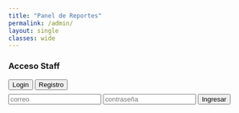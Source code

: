 ```yaml
---
title: "Panel de Reportes"
permalink: /admin/
layout: single
classes: wide
---
```


<div id="auth" style="margin-bottom:1rem">
  <h3>Acceso Staff</h3>
  <div>
    <button id="show-login" class="btn">Login</button>
    <button id="show-register" class="btn">Registro</button>
  </div>
  <div id="login-box" style="margin-top:.5rem">
    <input id="email" type="email" placeholder="correo">
    <input id="password" type="password" placeholder="contraseña">
    <button id="login" class="btn btn--primary">Ingresar</button>
  </div>
  <div id="register-box" style="display:none; margin-top:.5rem">
    <input id="r-username" placeholder="username (único)">
    <input id="r-email" type="email" placeholder="correo">
    <input id="r-password" type="password" placeholder="contraseña">
    <select id="r-role">
      <option value="mod">Mod</option>
      <option value="mod_plus">Mod+</option>
      <option value="admin">Admin</option>
      <option value="admin_plus">Admin+</option>
    </select>
    <button id="register" class="btn btn--primary">Crear cuenta</button>
  </div>
  <p id="auth-msg"></p>
</div>

<div id="panel" style="display:none">
  <div style="display:flex;gap:8px;align-items:center">
    <strong id="whoami"></strong>
    <button id="logout" class="btn">Salir</button>
  </div>

  <!-- Pestañas tipo inbox -->
  <div style="margin:1rem 0; display:flex; gap:.5rem;">
    <button class="tab btn btn--primary" data-tab="reports">Reportes</button>
    <button class="tab btn" data-tab="support">Soporte</button>
    <button class="tab btn" data-tab="users">Usuarios</button>
  </div>

  <!-- Controles comunes -->
  <div id="toolbar" style="display:flex; gap:.5rem; align-items:center; margin-bottom:.5rem">
    <select id="statusFilter">
      <option value="">Todos</option>
      <option value="sin_leer">Sin leer</option>
      <option value="en_progreso">En progreso</option>
      <option value="cerrado">Cerrado</option>
    </select>
    <button id="reload">Recargar</button>
    <select id="fromAlias">
      <option value="soporte">Enviar como soporte@</option>
      <option value="administracion">Enviar como administracion@</option>
    </select>
  </div>

  <div id="list"></div>
  <pre id="dbg" style="white-space:pre-wrap;font-size:.9rem;opacity:.7"></pre>
</div>

<script src="https://cdn.jsdelivr.net/npm/@supabase/supabase-js@2"></script>
<script>
  const sb = supabase.createClient("TU_SUPABASE_URL","TU_SUPABASE_ANON_KEY");
  const authMsg = document.getElementById('auth-msg');
  const panel = document.getElementById('panel');
  const list  = document.getElementById('list');
  const dbg   = document.getElementById('dbg');
  const who   = document.getElementById('whoami');
  const statusFilter = document.getElementById('statusFilter');
  const fromAlias = document.getElementById('fromAlias');
  let currentUser=null, currentTab='reports', myProfile=null;

  // toggles
  document.getElementById('show-login').onclick = ()=>{document.getElementById('login-box').style.display='block';document.getElementById('register-box').style.display='none';}
  document.getElementById('show-register').onclick = ()=>{document.getElementById('login-box').style.display='none';document.getElementById('register-box').style.display='block';}

  // registro (crea auth user + fila en staff_profiles con approved=false)
  document.getElementById('register').onclick = async ()=>{
    authMsg.textContent="Creando cuenta...";
    const email = document.getElementById('r-email').value.trim();
    const password = document.getElementById('r-password').value.trim();
    const username = document.getElementById('r-username').value.trim();
    const role = document.getElementById('r-role').value;
    try{
      const { data, error } = await sb.auth.signUp({ email, password });
      if (error) throw error;
      // crea perfil
      const { error: e2 } = await sb.from('staff_profiles').insert({
        user_id: data.user.id, username, role, approved: false
      });
      if (e2) throw e2;
      authMsg.textContent="✅ Cuenta creada. Espera aprobación de un Admin.";
    }catch(err){ authMsg.textContent="❌ "+(err.message||err); }
  };

  // login
  document.getElementById('login').onclick = async ()=>{
    authMsg.textContent="Ingresando...";
    const email = document.getElementById('email').value.trim();
    const password = document.getElementById('password').value.trim();
    const { data, error } = await sb.auth.signInWithPassword({ email, password });
    if (error) { authMsg.textContent="❌ "+error.message; return; }
    currentUser = data.user;
    await afterLogin();
  };

  async function afterLogin(){
    // buscar perfil
    const { data: prof, error: e1 } = await sb.from('staff_profiles').select('*').eq('user_id', currentUser.id).single();
    if (e1){ authMsg.textContent="❌ "+e1.message; return; }
    myProfile = prof;
    if (!prof.approved){ authMsg.textContent="⚠️ Tu cuenta está pendiente de aprobación."; return; }
    document.getElementById('auth').style.display='none';
    panel.style.display='block';
    who.textContent = `${prof.username} (${prof.role})`;
    load();
  }

  document.getElementById('logout').onclick = async ()=>{ await sb.auth.signOut(); location.reload(); };

  // pestañas
  document.querySelectorAll('.tab').forEach(btn=>{
    btn.onclick=()=>{ document.querySelectorAll('.tab').forEach(b=>b.classList.remove('btn--primary')); btn.classList.add('btn--primary'); currentTab=btn.dataset.tab; load(); }
  });

  document.getElementById('reload').onclick=load;
  statusFilter.onchange=load;

  async function load(){
    list.textContent='Cargando...'; dbg.textContent='';
    try{
      if (currentTab==='users') { await loadUsers(); return; }
      const table = currentTab==='reports' ? 'reports' : 'support_tickets';
      let q = sb.from(table).select('*').order('created_at',{ascending:false});
      if (statusFilter.value) q = q.eq('status', statusFilter.value);
      const { data, error } = await q;
      if (error) throw error;
      list.innerHTML = data.map(render).join('');
      bindActions(table);
    }catch(err){ list.textContent='❌ '+(err.message||err); }
  }

  function render(r){
    return `
      <div class="card" data-id="${r.id}">
        <h4>${r.status.toUpperCase()} — <small>${new Date(r.created_at).toLocaleString()}</small></h4>
        ${r.reporter_nick ? `<p><b>Reporte de:</b> ${r.reporter_nick} → <b>Acusado:</b> ${r.accused_nick}</p>` : `<p><b>Ticket de:</b> ${r.nick}</p>`}
        <p><b>Email:</b> <span class="email">${r.player_email||r.email}</span></p>
        ${r.mode ? `<p><b>Modo:</b> ${r.mode} · <b>Tipo:</b> ${r.rtype}</p>` : `<p><b>Tipo:</b> ${r.ttype}</p>`}
        ${r.evidence_url ? `<p><b>Evidencia:</b> <a href="${r.evidence_url}" target="_blank">${r.evidence_url}</a></p>` : ``}
        <p>${(r.description||'').replaceAll('<','&lt;')}</p>
        ${r.updated_by_name ? `<p><small>Último cambio por: ${r.updated_by_name}</small></p>` : ``}
        <div class="actions">
          <select class="set-status">
            <option value="">Cambiar estado…</option>
            <option value="sin_leer">Sin leer</option>
            <option value="en_progreso">En progreso</option>
            <option value="cerrado">Cerrado</option>
          </select>
          <button class="reply">Responder (email)</button>
          <button class="delete">Eliminar</button>
        </div>
      </div>`;
  }

  function bindActions(table){
    document.querySelectorAll('.set-status').forEach(sel=>{
      sel.onchange = async (e)=>{
        const card = e.target.closest('.card'); const id=card.dataset.id; const status=e.target.value;
        if (!status) return;
        const patch = { status, updated_by: currentUser.id, updated_by_name: myProfile.username };
        const { error } = await sb.from(table).update(patch).eq('id', id);
        if (error) alert('❌ '+error.message); else load();
      };
    });
    document.querySelectorAll('.delete').forEach(btn=>{
      btn.onclick = async (e)=>{
        const card=e.target.closest('.card');
        if (!confirm('¿Eliminar?')) return;
        const { error } = await sb.from(table).delete().eq('id', card.dataset.id);
        if (error) alert('❌ '+error.message); else card.remove();
      }
    });
    document.querySelectorAll('.reply').forEach(btn=>{
      btn.onclick = async (e)=>{
        const card = e.target.closest('.card');
        const id = card.dataset.id;
        const email = card.querySelector('.email').textContent.trim();
        const subject = prompt('Asunto:', 'Kronos Zone — Respuesta a tu caso');
        if (!subject) return;
        const message = prompt('Mensaje:','¡Gracias por tu reporte! Hemos tomado acción.');
        if (!message) return;
        const nextStatus = confirm('¿Marcar como EN PROCESO? Aceptar=Sí · Cancelar=No') ? 'en_progreso' : undefined;

        const { error } = await sb.functions.invoke('send-reply', {
          body: {
            to: email,                          // del registro
            subject,
            message,
            report_id: id,                      // UUID del registro
            table: (table),                     // "reports" o "support_tickets"
            status: nextStatus,                 // opcional: "en_progreso"/"cerrado"
            replied_by: myProfile.username,     // nombre del staff
            from_alias: document.getElementById('fromAlias').value // "soporte" | "administracion"
          }
        });
        if (error) alert('❌ '+error.message); else { alert('✅ Enviado'); load(); }
      };
    });
  }

  async function loadUsers(){
    // Solo admins pueden ver
    const { data: me } = await sb.from('staff_profiles').select('role').eq('user_id', currentUser.id).single();
    if (!['admin','admin_plus'].includes(me.role)){ list.textContent='Solo Admin'; return; }
    const { data, error } = await sb.from('staff_profiles').select('*').order('created_at',{ascending:false});
    if (error){ list.textContent='❌ '+error.message; return;}
    list.innerHTML = data.map(u=>{
      return `<div class="card">
        <p><b>${u.username}</b> — ${u.role} — ${u.approved ? 'Aprobado ✅' : 'Pendiente ⏳'}</p>
        <div class="actions">
          <button data-id="${u.user_id}" class="approve">Aprobar</button>
          <button data-id="${u.user_id}" class="deny">Rechazar</button>
          <select data-id="${u.user_id}" class="chg-role">
            <option ${u.role==='mod'?'selected':''} value="mod">Mod</option>
            <option ${u.role==='mod_plus'?'selected':''} value="mod_plus">Mod+</option>
            <option ${u.role==='admin'?'selected':''} value="admin">Admin</option>
            <option ${u.role==='admin_plus'?'selected':''} value="admin_plus">Admin+</option>
          </select>
        </div>
      </div>`;
    }).join('');
    // bind
    list.querySelectorAll('.approve').forEach(b=>b.onclick=async()=>{
      const id=b.dataset.id; const { error } = await sb.from('staff_profiles').update({approved:true}).eq('user_id',id);
      if (error) alert(error.message); else loadUsers();
    });
    list.querySelectorAll('.deny').forEach(b=>b.onclick=async()=>{
      const id=b.dataset.id; const { error } = await sb.from('staff_profiles').delete().eq('user_id',id);
      if (error) alert(error.message); else loadUsers();
    });
    list.querySelectorAll('.chg-role').forEach(s=>s.onchange=async(e)=>{
      const id=s.dataset.id; const role=e.target.value;
      const { error } = await sb.from('staff_profiles').update({role}).eq('user_id',id);
      if (error) alert(error.message); else loadUsers();
    });
  }
</script>
